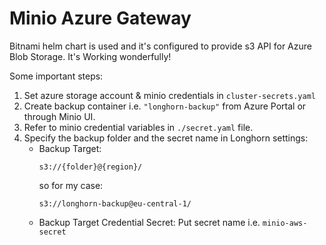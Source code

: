 # Minio Azure Gateway

Bitnami helm chart is used and it's configured to provide s3 API for Azure Blob Storage. It's Working wonderfully! 

Some important steps: 

1. Set azure storage account & minio credentials in `cluster-secrets.yaml`
3. Create backup container i.e. `"longhorn-backup"` from Azure Portal or through Minio UI. 
4. Refer to minio credential variables in `./secret.yaml` file. 
5. Specify the backup folder and the secret name in Longhorn settings: 
    * Backup Target:
        ```
        s3://{folder}@{region}/
        ```
        so for my case: 
        ```
        s3://longhorn-backup@eu-central-1/
        ```
    * Backup Target Credential Secret: 
    Put secret name i.e. `minio-aws-secret`
